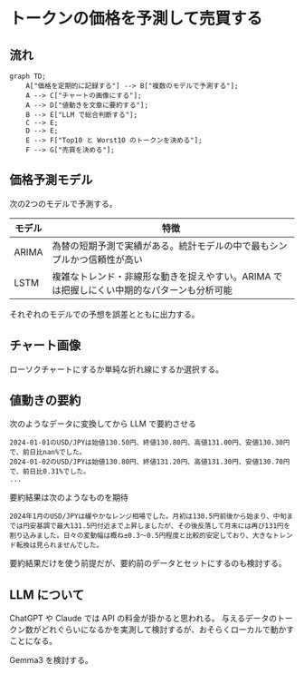 # トークンの価格を予測して売買する

## 流れ

```mermaid
graph TD;
    A["価格を定期的に記録する"] --> B["複数のモデルで予測する"];
    A --> C["チャートの画像にする"];
    A --> D["値動きを文章に要約する"];
    B --> E["LLM で総合判断する"];
    C --> E;
    D --> E;
    E --> F["Top10 と Worst10 のトークンを決める"];
    F --> G["売買を決める"];
```

## 価格予測モデル

次の2つのモデルで予測する。

| モデル | 特徴 |
| --- | --- |
| ARIMA | 為替の短期予測で実績がある。統計モデルの中で最もシンプルかつ信頼性が高い |
| LSTM | 複雑なトレンド・非線形な動きを捉えやすい。ARIMA では把握しにくい中期的なパターンも分析可能 |

それぞれのモデルでの予想を誤差とともに出力する。

## チャート画像

ローソクチャートにするか単純な折れ線にするか選択する。

## 値動きの要約

次のようなデータに変換してから LLM で要約させる

```text
2024-01-01のUSD/JPYは始値130.50円、終値130.80円、高値131.00円、安値130.30円で、前日比nan%でした。
2024-01-02のUSD/JPYは始値130.80円、終値131.20円、高値131.30円、安値130.70円で、前日比0.31%でした。
...
```

要約結果は次のようなものを期待

```text
2024年1月のUSD/JPYは緩やかなレンジ相場でした。月初は130.5円前後から始まり、中旬までは円安基調で最大131.5円付近まで上昇しましたが、その後反落して月末には再び131円を割り込みました。日々の変動幅は概ね±0.3〜0.5円程度と比較的安定しており、大きなトレンド転換は見られませんでした。
```

要約結果だけを使う前提だが、要約前のデータとセットにするのも検討する。

## LLM について

ChatGPT や Claude では API の料金が掛かると思われる。
与えるデータのトークン数がどれぐらいになるかを実測して検討するが、おそらくローカルで動かすことになる。

Gemma3 を検討する。
